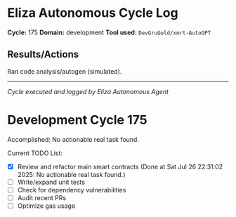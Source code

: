 # Eliza Autonomous Cycle Log

**Cycle:** 175
**Domain:** development
**Tool used:** `DevGruGold/xmrt-AutoGPT`

## Results/Actions
Ran code analysis/autogen (simulated).

---
*Cycle executed and logged by Eliza Autonomous Agent*

# Development Cycle 175

Accomplished: No actionable real task found.

Current TODO List:

- [x] Review and refactor main smart contracts  (Done at Sat Jul 26 22:31:02 2025: No actionable real task found.)
- [ ] Write/expand unit tests
- [ ] Check for dependency vulnerabilities
- [ ] Audit recent PRs
- [ ] Optimize gas usage